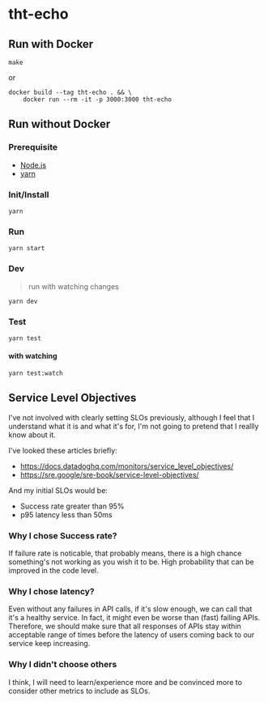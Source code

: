# tht-echo

## Run with Docker

`make`

or

```
docker build --tag tht-echo . && \
	docker run --rm -it -p 3000:3000 tht-echo
```

## Run without Docker 

### Prerequisite
- [Node.js](https://nodejs.org)
- [yarn](https://yarnpkg.com)

### Init/Install
`yarn`

### Run
`yarn start`

### Dev
> run with watching changes

`yarn dev`

### Test
`yarn test`

#### with watching
`yarn test:watch`

## Service Level Objectives

I've not involved with clearly setting SLOs previously, although I feel that I understand what it is and what it's for, I'm not going to pretend that I reallly know about it.

I've looked these articles briefly:
- https://docs.datadoghq.com/monitors/service_level_objectives/
- https://sre.google/sre-book/service-level-objectives/

And my initial SLOs would be:
- Success rate greater than 95%
- p95 latency less than 50ms

### Why I chose Success rate?
If failure rate is noticable, that probably means, there is a high chance something's not working as you wish it to be.
High probability that can be improved in the code level.

### Why I chose latency?
Even without any failures in API calls, if it's slow enough, we can call that it's a healthy service.
In fact, it might even be worse than (fast) failing APIs. Therefore, we should make sure that all responses of APIs stay within acceptable range of times before the latency of users coming back to our service keep increasing.

### Why I didn't choose others

I think, I will need to learn/experience more and be convinced more to consider other metrics to include as SLOs.

